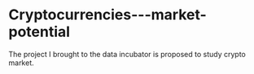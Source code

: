 # Cryptocurrencies---market-potential
The project I brought to the data incubator is proposed to study crypto market. 
